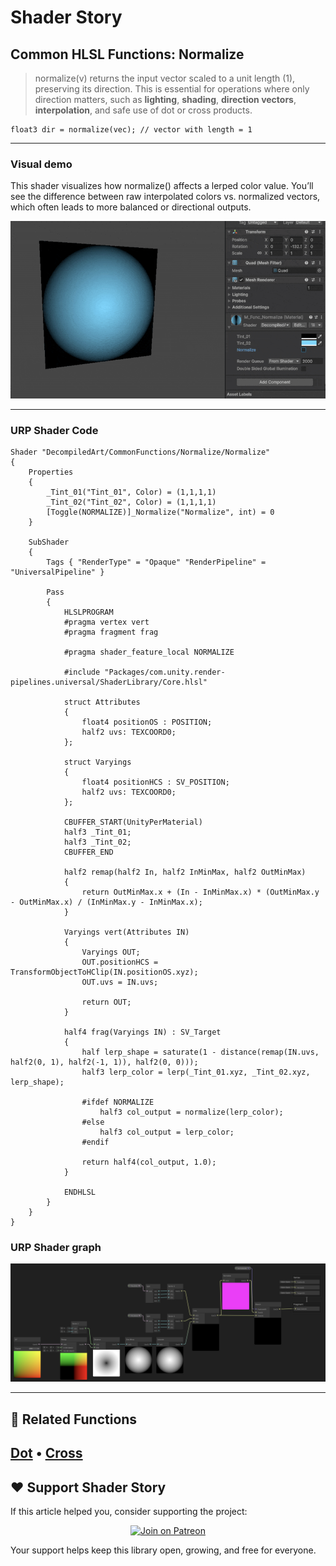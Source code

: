 # Shader Story

## Common HLSL Functions: Normalize

> normalize(v) returns the input vector scaled to a unit length (1), preserving its direction.
> This is essential for operations where only direction matters, such as **lighting**, **shading**, **direction vectors**, **interpolation**, and safe use of dot or cross products.

```hlsl
float3 dir = normalize(vec); // vector with length = 1

```
---

### Visual demo 
This shader visualizes how normalize() affects a lerped color value.
You’ll see the difference between raw interpolated colors vs. normalized vectors, which often leads to more balanced or directional outputs.

<p align="center">
<img src="https://github.com/DeGGeD/ShaderStory/blob/main/Resources/Images/Chapters/CommonFunctions/Normalize/DA_CommonFuncs_Normalize_Demo_01.gif" alt="Shader Story: Function - Normalize" title="Shader Story: Function - Normalize">
</p>

---
### URP Shader Code

```hlsl
Shader "DecompiledArt/CommonFunctions/Normalize/Normalize"
{
    Properties
    {
        _Tint_01("Tint_01", Color) = (1,1,1,1)
        _Tint_02("Tint_02", Color) = (1,1,1,1)
        [Toggle(NORMALIZE)]_Normalize("Normalize", int) = 0
    }

    SubShader
    {
        Tags { "RenderType" = "Opaque" "RenderPipeline" = "UniversalPipeline" }

        Pass
        {
            HLSLPROGRAM
            #pragma vertex vert
            #pragma fragment frag

            #pragma shader_feature_local NORMALIZE

            #include "Packages/com.unity.render-pipelines.universal/ShaderLibrary/Core.hlsl"

            struct Attributes
            {
                float4 positionOS : POSITION;
                half2 uvs: TEXCOORD0;
            };

            struct Varyings
            {
                float4 positionHCS : SV_POSITION;
                half2 uvs: TEXCOORD0;
            };

            CBUFFER_START(UnityPerMaterial)
            half3 _Tint_01;
            half3 _Tint_02;
            CBUFFER_END

            half2 remap(half2 In, half2 InMinMax, half2 OutMinMax)
            {
                return OutMinMax.x + (In - InMinMax.x) * (OutMinMax.y - OutMinMax.x) / (InMinMax.y - InMinMax.x);
            }

            Varyings vert(Attributes IN)
            {
                Varyings OUT;
                OUT.positionHCS = TransformObjectToHClip(IN.positionOS.xyz);
                OUT.uvs = IN.uvs;

                return OUT;
            }

            half4 frag(Varyings IN) : SV_Target
            {
                half lerp_shape = saturate(1 - distance(remap(IN.uvs, half2(0, 1), half2(-1, 1)), half2(0, 0)));
                half3 lerp_color = lerp(_Tint_01.xyz, _Tint_02.xyz, lerp_shape);

                #ifdef NORMALIZE
                    half3 col_output = normalize(lerp_color);
                #else
                    half3 col_output = lerp_color;
                #endif

                return half4(col_output, 1.0);
            }

            ENDHLSL
        }
    }
}

```

### URP Shader graph
<p align="center">
<img src="https://github.com/DeGGeD/ShaderStory/blob/main/Resources/Images/Chapters/CommonFunctions/Normalize/DA_CommonFuncs_Normalize_Graph_01.png" alt="Shader Story: Function - Normalize" title="Shader Story: Function - Normalize">
</p>

---

## 🔗 Related Functions

[Dot](https://github.com/DeGGeD/ShaderStory/blob/main/Chapters/CommonFunctions/Dot.md) • 
[Cross](https://github.com/DeGGeD/ShaderStory/blob/main/Chapters/CommonFunctions/Cross.md)
---

## ❤️ Support Shader Story

If this article helped you, consider supporting the project:

<p align="center">
  <a href="https://www.patreon.com/decompiled_art" target="_blank">
    <img src="https://img.shields.io/badge/Join%20on%20Patreon-%20Exclusive%20Updates%20%26%20Community-orange?style=for-the-badge&logo=patreon" alt="Join on Patreon">
  </a>
</p>

Your support helps keep this library open, growing, and free for everyone.
